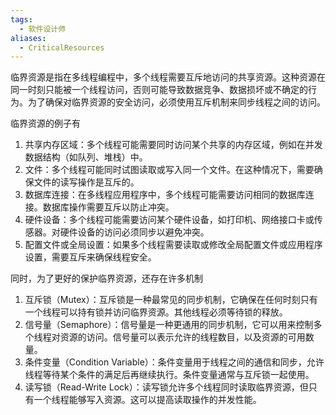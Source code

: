 ```yaml
---
tags:
  - 软件设计师
aliases:
  - CriticalResources
---
```


临界资源是指在多线程编程中，多个线程需要互斥地访问的共享资源。这种资源在同一时刻只能被一个线程访问，否则可能导致数据竞争、数据损坏或不确定的行为。为了确保对临界资源的安全访问，必须使用互斥机制来同步线程之间的访问。

临界资源的例子有

1. 共享内存区域：多个线程可能需要同时访问某个共享的内存区域，例如在并发数据结构（如队列、堆栈）中。
2. 文件：多个线程可能同时试图读取或写入同一个文件。在这种情况下，需要确保文件的读写操作是互斥的。
3. 数据库连接：在多线程应用程序中，多个线程可能需要访问相同的数据库连接。数据库操作需要互斥以防止冲突。
4. 硬件设备：多个线程可能需要访问某个硬件设备，如打印机、网络接口卡或传感器。对硬件设备的访问必须同步以避免冲突。
5. 配置文件或全局设置：如果多个线程需要读取或修改全局配置文件或应用程序设置，需要互斥来确保线程安全。

同时，为了更好的保护临界资源，还存在许多机制

1. 互斥锁（Mutex）：互斥锁是一种最常见的同步机制，它确保在任何时刻只有一个线程可以持有锁并访问临界资源。其他线程必须等待锁的释放。
2. 信号量（Semaphore）：信号量是一种更通用的同步机制，它可以用来控制多个线程对资源的访问。信号量可以表示允许的线程数目，以及资源的可用数量。  
3. 条件变量（Condition Variable）：条件变量用于线程之间的通信和同步，允许线程等待某个条件的满足后再继续执行。条件变量通常与互斥锁一起使用。
4. 读写锁（Read-Write Lock）：读写锁允许多个线程同时读取临界资源，但只有一个线程能够写入资源。这可以提高读取操作的并发性能。

